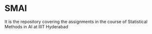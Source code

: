 # SMAI
It is the repository covering the assignments in the course of Statistical Methods in AI at IIIT Hyderabad
